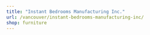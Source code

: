 ```yaml
---
title: "Instant Bedrooms Manufacturing Inc."
url: /vancouver/instant-bedrooms-manufacturing-inc/
shop: furniture
---
```

